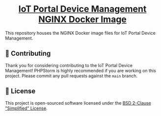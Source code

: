 <h1 align="center">
  <a href="https://github.com/iot-portal-device-management/nginx">
    IoT Portal Device Management NGINX Docker Image
  </a>
</h1>

This repository houses the NGINX Docker image files for IoT Portal Device Management.

## 👏 Contributing

Thank you for considering contributing to the IoT Portal Device Management! PHPStorm is highly recommended if you are
working on this project. Please commit any pull requests against the `main` branch.

## 📄 License

This project is open-sourced software licensed under the 
[BSD 2-Clause "Simplified" License](https://spdx.org/licenses/BSD-2-Clause.html).
